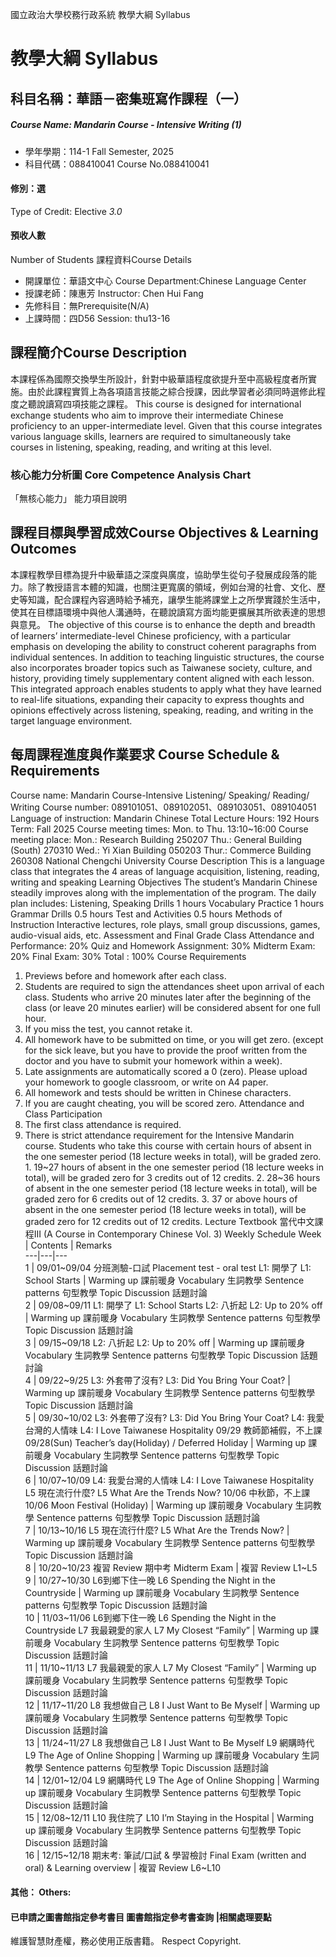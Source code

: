 國立政治大學校務行政系統 教學大綱 Syllabus
# 教學大綱 Syllabus
##  科目名稱：華語－密集班寫作課程（一）
#####  Course Name: Mandarin Course - Intensive Writing (1)
  * 學年學期：114-1 Fall Semester, 2025 
  * 科目代碼：088410041 Course No.088410041
#### 修別：選
Type of Credit: Elective 
_3.0_
#### 預收人數
Number of Students
課程資料Course Details
  * 開課單位：華語文中心 Course Department:Chinese Language Center 
  * 授課老師：陳惠芳 Instructor: Chen Hui Fang 
  * 先修科目：無Prerequisite(N/A)
  * 上課時間：四D56 Session: thu13-16
##  課程簡介Course Description
本課程係為國際交換學生所設計，針對中級華語程度欲提升至中高級程度者所實施。由於此課程實質上為各項語言技能之綜合授課，因此學習者必須同時選修此程度之聽說讀寫四項技能之課程。
This course is designed for international exchange students who aim to improve their intermediate Chinese proficiency to an upper-intermediate level. Given that this course integrates various language skills, learners are required to simultaneously take courses in listening, speaking, reading, and writing at this level.  
###  核心能力分析圖 Core Competence Analysis Chart
「無核心能力」 
能力項目說明
##  課程目標與學習成效Course Objectives & Learning Outcomes 
本課程教學目標為提升中級華語之深度與廣度，協助學生從句子發展成段落的能力。除了教授語言本體的知識，也關注更寬廣的領域，例如台灣的社會、文化、歷史等知識，配合課程內容適時給予補充，讓學生能將課堂上之所學實踐於生活中，使其在目標語環境中與他人溝通時，在聽說讀寫方面均能更擴展其所欲表達的思想與意見。
The objective of this course is to enhance the depth and breadth of learners’ intermediate-level Chinese proficiency, with a particular emphasis on developing the ability to construct coherent paragraphs from individual sentences. In addition to teaching linguistic structures, the course also incorporates broader topics such as Taiwanese society, culture, and history, providing timely supplementary content aligned with each lesson. This integrated approach enables students to apply what they have learned to real-life situations, expanding their capacity to express thoughts and opinions effectively across listening, speaking, reading, and writing in the target language environment.
##  每周課程進度與作業要求 Course Schedule & Requirements
Course name: Mandarin Course-Intensive Listening/ Speaking/ Reading/ Writing
Course number: 089101051、089102051、089103051、089104051
Language of instruction: Mandarin Chinese
Total Lecture Hours: 192 Hours
Term: Fall 2025
Course meeting times: Mon. to Thu. 13:10~16:00 
Course meeting place: Mon.: Research Building 250207
Thu.: General Building (South) 270310
Wed.: Yi Xian Building 050203
Thur.: Commerce Building 260308 
National Chengchi University
Course Description 
This is a language class that integrates the 4 areas of language acquisition, listening, reading, writing and speaking
Learning Objectives
The student’s Mandarin Chinese steadily improves along with the implementation of the program. The daily plan includes: 
Listening, Speaking Drills 1 hours
Vocabulary Practice 1 hours
Grammar Drills 0.5 hours
Test and Activities 0.5 hours
Methods of Instruction
Interactive lectures, role plays, small group discussions, games, audio-visual aids, etc.
Assessment and Final Grade
Class Attendance and Performance: 20%
Quiz and Homework Assignment: 30%
Midterm Exam: 20%
Final Exam: 30% 
Total : 100% 
Course Requirements
  1. Previews before and homework after each class.
  2. Students are required to sign the attendances sheet upon arrival of each class. Students who arrive 20 minutes later after the beginning of the class (or leave 20 minutes earlier) will be considered absent for one full hour.
  3. If you miss the test, you cannot retake it.
  4. All homework have to be submitted on time, or you will get zero. (except for the sick leave, but you have to provide the proof written from the doctor and you have to submit your homework within a week).
  5. Late assignments are automatically scored a 0 (zero). Please upload your homework to google classroom, or write on A4 paper.
  6. All homework and tests should be written in Chinese characters.
  7. If you are caught cheating, you will be scored zero.
Attendance and Class Participation
  1. The first class attendance is required. 
  2. There is strict attendance requirement for the Intensive Mandarin course. Students who take this course with certain hours of absent in the one semester period (18 lecture weeks in total), will be graded zero. 
    1. 19~27 hours of absent in the one semester period (18 lecture weeks in total), will be graded zero for 3 credits out of 12 credits.
    2. 28~36 hours of absent in the one semester period (18 lecture weeks in total), will be graded zero for 6 credits out of 12 credits.
    3. 37 or above hours of absent in the one semester period (18 lecture weeks in total), will be graded zero for 12 credits out of 12 credits.
Lecture Textbook
當代中文課程III (A Course in Contemporary Chinese Vol. 3) 
Weekly Schedule
Week |  Contents |  Remarks  
---|---|---  
1 |  09/01~09/04 分班測驗-口試  Placement test - oral test L1: 開學了 L1: School Starts |  Warming up 課前暖身 Vocabulary 生詞教學 Sentence patterns 句型教學 Topic Discussion 話題討論  
2 |  09/08~09/11 L1: 開學了 L1: School Starts L2: 八折起 L2: Up to 20% off |  Warming up 課前暖身 Vocabulary 生詞教學 Sentence patterns 句型教學 Topic Discussion 話題討論  
3 |  09/15~09/18 L2: 八折起 L2: Up to 20% off |  Warming up 課前暖身 Vocabulary 生詞教學 Sentence patterns 句型教學 Topic Discussion 話題討論  
4 |  09/22~9/25 L3: 外套帶了沒有? L3: Did You Bring Your Coat? |  Warming up 課前暖身 Vocabulary 生詞教學 Sentence patterns 句型教學 Topic Discussion 話題討論  
5 |  09/30~10/02 L3: 外套帶了沒有? L3: Did You Bring Your Coat? L4: 我愛台灣的人情味 L4: I Love Taiwanese Hospitality 09/29 教師節補假，不上課 09/28(Sun) Teacher’s day(Holiday) / Deferred Holiday |  Warming up 課前暖身 Vocabulary 生詞教學 Sentence patterns 句型教學 Topic Discussion 話題討論  
6 |  10/07~10/09 L4: 我愛台灣的人情味 L4: I Love Taiwanese Hospitality L5 現在流行什麼? L5 What Are the Trends Now? 10/06 中秋節，不上課 10/06 Moon Festival (Holiday) |  Warming up 課前暖身 Vocabulary 生詞教學 Sentence patterns 句型教學 Topic Discussion 話題討論  
7 |  10/13~10/16 L5 現在流行什麼? L5 What Are the Trends Now? |  Warming up 課前暖身 Vocabulary 生詞教學 Sentence patterns 句型教學 Topic Discussion 話題討論  
8 |  10/20~10/23 複習 Review 期中考 Midterm Exam |  複習 Review L1~L5  
9 |  10/27~10/30 L6到鄉下住一晚  L6 Spending the Night in the Countryside |  Warming up 課前暖身 Vocabulary 生詞教學 Sentence patterns 句型教學 Topic Discussion 話題討論  
10 |  11/03~11/06 L6到鄉下住一晚  L6 Spending the Night in the Countryside L7 我最親愛的家人 L7 My Closest “Family” |  Warming up 課前暖身 Vocabulary 生詞教學 Sentence patterns 句型教學 Topic Discussion 話題討論  
11 |  11/10~11/13 L7 我最親愛的家人 L7 My Closest “Family” |  Warming up 課前暖身 Vocabulary 生詞教學 Sentence patterns 句型教學 Topic Discussion 話題討論  
12 |  11/17~11/20 L8 我想做自己 L8 I Just Want to Be Myself |  Warming up 課前暖身 Vocabulary 生詞教學 Sentence patterns 句型教學 Topic Discussion 話題討論  
13 |  11/24~11/27 L8 我想做自己 L8 I Just Want to Be Myself L9 網購時代 L9 The Age of Online Shopping |  Warming up 課前暖身 Vocabulary 生詞教學 Sentence patterns 句型教學 Topic Discussion 話題討論  
14 |  12/01~12/04 L9 網購時代 L9 The Age of Online Shopping |  Warming up 課前暖身 Vocabulary 生詞教學 Sentence patterns 句型教學 Topic Discussion 話題討論  
15 |  12/08~12/11 L10 我住院了 L10 I’m Staying in the Hospital |  Warming up 課前暖身 Vocabulary 生詞教學 Sentence patterns 句型教學 Topic Discussion 話題討論  
16 |  12/15~12/18 期末考: 筆試/口試 & 學習檢討 Final Exam (written and oral) & Learning overview |  複習 Review L6~L10  
####  其他： Others:
####  已申請之圖書館指定參考書目  圖書館指定參考書查詢 |相關處理要點
維護智慧財產權，務必使用正版書籍。 Respect Copyright.